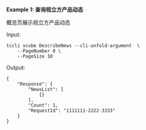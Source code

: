 **Example 1: 查询视立方产品动态**

概览页展示视立方产品动态

Input: 

```
tccli vcube DescribeNews --cli-unfold-argument  \
    --PageNumber 0 \
    --PageSize 10
```

Output: 
```
{
    "Response": {
        "NewsList": [
            {}
        ],
        "Count": 1,
        "RequestId": "1111111-2222-3333"
    }
}
```

